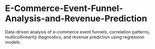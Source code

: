 # E-Commerce-Event-Funnel-Analysis-and-Revenue-Prediction
Data-driven analysis of e-commerce event funnels, correlation patterns, multicollinearity diagnostics, and revenue prediction using regression models.
